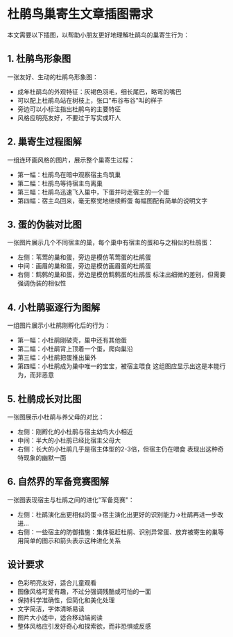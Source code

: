 # 杜鹃鸟巢寄生文章插图需求

本文需要以下插图，以帮助小朋友更好地理解杜鹃鸟的巢寄生行为：

## 1. 杜鹃鸟形象图

一张友好、生动的杜鹃鸟形象图：
- 成年杜鹃鸟的外观特征：灰褐色羽毛，细长尾巴，略弯的嘴巴
- 可以配上杜鹃鸟站在树枝上，张口"布谷布谷"叫的样子
- 旁边可以小标注指出杜鹃鸟的主要特征
- 风格应明亮友好，不要过于写实或吓人

## 2. 巢寄生过程图解

一组连环画风格的图片，展示整个巢寄生过程：
- 第一幅：杜鹃鸟在暗中观察宿主鸟筑巢
- 第二幅：杜鹃鸟等待宿主鸟离巢
- 第三幅：杜鹃鸟迅速飞入巢中，下蛋并叼走宿主的一个蛋
- 第四幅：宿主鸟回来，毫无察觉地继续孵蛋
每幅图配有简单的说明文字

## 3. 蛋的伪装对比图

一张图片展示几个不同宿主的巢，每个巢中有宿主的蛋和与之相似的杜鹃蛋：
- 左侧：苇莺的巢和蛋，旁边是模仿苇莺蛋的杜鹃蛋
- 中间：画眉的巢和蛋，旁边是模仿画眉蛋的杜鹃蛋
- 右侧：鹪鹩的巢和蛋，旁边是模仿鹪鹩蛋的杜鹃蛋
标注出细微的差别，但需要强调伪装的相似性

## 4. 小杜鹃驱逐行为图解

一组图片展示小杜鹃刚孵化后的行为：
- 第一幅：小杜鹃刚破壳，巢中还有其他蛋
- 第二幅：小杜鹃背上顶着一个蛋，爬向巢沿
- 第三幅：小杜鹃把蛋推出巢外
- 第四幅：小杜鹃成为巢中唯一的宝宝，被宿主喂食
这组图应显示出这是本能行为，而非恶意

## 5. 杜鹃成长对比图

一张图展示小杜鹃与养父母的对比：
- 左侧：刚孵化的小杜鹃与宿主幼鸟大小相近
- 中间：半大的小杜鹃已经比宿主父母大
- 右侧：长大的小杜鹃几乎是宿主体型的2-3倍，但宿主仍在喂食
表现出这种奇特现象的幽默一面

## 6. 自然界的军备竞赛图解

一张图表现宿主与杜鹃之间的进化"军备竞赛"：
- 左侧：杜鹃演化出更相似的蛋→宿主演化出更好的识别能力→杜鹃再进一步改进...
- 右侧：一些宿主的防御措施：集体驱赶杜鹃、识别异常蛋、放弃被寄生的巢等
用简单的图示和箭头表示这种进化关系


## 设计要求

- 色彩明亮友好，适合儿童观看
- 图像风格可爱有趣，不过分强调残酷或可怕的一面
- 保持科学准确性，但简化和美化处理
- 文字简洁，字体清晰易读
- 图片大小适中，适合移动端阅读
- 整体风格应引发好奇心和探索欲，而非恐惧或反感 